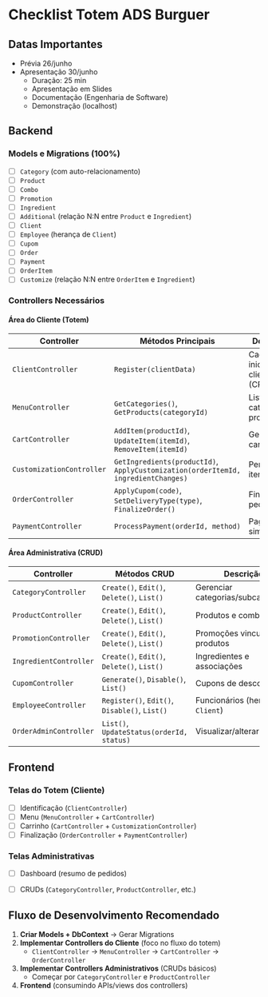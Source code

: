 # Checklist Totem ADS Burguer

## Datas Importantes
- Prévia 26/junho
- Apresentação 30/junho
  - Duração: 25 min
  - Apresentação em Slides
  - Documentação (Engenharia de Software)
  - Demonstração (localhost)

## **Backend**
### **Models e Migrations** (100%)  
- [ ] `Category` (com auto-relacionamento)  
- [ ] `Product`  
- [ ] `Combo`  
- [ ] `Promotion`  
- [ ] `Ingredient`  
- [ ] `Additional` (relação N:N entre `Product` e `Ingredient`)  
- [ ] `Client`  
- [ ] `Employee` (herança de `Client`)  
- [ ] `Cupom`  
- [ ] `Order`  
- [ ] `Payment`  
- [ ] `OrderItem`  
- [ ] `Customize` (relação N:N entre `OrderItem` e `Ingredient`)  

### **Controllers Necessários**
#### **Área do Cliente (Totem)**
| Controller            | Métodos Principais                          | Descrição                               |
|-----------------------|---------------------------------------------|-----------------------------------------|
| `ClientController`    | `Register(clientData)`                      | Cadastro inicial do cliente (CPF/nome)  |
| `MenuController`      | `GetCategories()`, `GetProducts(categoryId)`| Listar categorias e produtos            |
| `CartController`      | `AddItem(productId)`, `UpdateItem(itemId)`, `RemoveItem(itemId)` | Gerenciar carrinho       |
| `CustomizationController` | `GetIngredients(productId)`, `ApplyCustomization(orderItemId, ingredientChanges)` | Personalizar itens |
| `OrderController`     | `ApplyCupom(code)`, `SetDeliveryType(type)`, `FinalizeOrder()` | Finalizar pedido   |
| `PaymentController`   | `ProcessPayment(orderId, method)`           | Pagamento simulado                      |

#### **Área Administrativa (CRUD)**
| Controller            | Métodos CRUD                                | Descrição                               |
|-----------------------|---------------------------------------------|-----------------------------------------|
| `CategoryController`  | `Create()`, `Edit()`, `Delete()`, `List()`  | Gerenciar categorias/subcategorias      |
| `ProductController`   | `Create()`, `Edit()`, `Delete()`, `List()`  | Produtos e combos                       |
| `PromotionController` | `Create()`, `Edit()`, `Delete()`, `List()`  | Promoções vinculadas a produtos         |
| `IngredientController`| `Create()`, `Edit()`, `Delete()`, `List()`  | Ingredientes e associações              |
| `CupomController`     | `Generate()`, `Disable()`, `List()`         | Cupons de desconto                      |
| `EmployeeController`  | `Register()`, `Edit()`, `Disable()`, `List()`| Funcionários (herdam de `Client`)       |
| `OrderAdminController`| `List()`, `UpdateStatus(orderId, status)`   | Visualizar/alterar pedidos              |


## **Frontend**
### **Telas do Totem (Cliente)**
- [ ] Identificação (`ClientController`)  
- [ ] Menu (`MenuController` + `CartController`)  
- [ ] Carrinho (`CartController` + `CustomizationController`)  
- [ ] Finalização (`OrderController` + `PaymentController`)  

### **Telas Administrativas**
- [ ] Dashboard (resumo de pedidos)  
- [ ] CRUDs (`CategoryController`, `ProductController`, etc.)  


## Fluxo de Desenvolvimento Recomendado
1. **Criar Models + DbContext** → Gerar Migrations  
2. **Implementar Controllers do Cliente** (foco no fluxo do totem)  
   - `ClientController` → `MenuController` → `CartController` → `OrderController`  
3. **Implementar Controllers Administrativos** (CRUDs básicos)  
   - Começar por `CategoryController` e `ProductController`  
4. **Frontend** (consumindo APIs/views dos controllers)  
